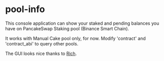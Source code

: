 # pool-info

This console application can show your staked and pending balances you have on PancakeSwap Staking pool (Binance Smart Chain).

It works with Manual Cake pool only, for now. 
Modify 'contract' and 'contract_abi' to query other pools.

The GUI looks nice thanks to [Rich](https://github.com/willmcgugan/rich). 